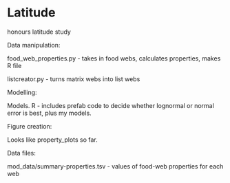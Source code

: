 Latitude
========

honours latitude study

Data manipulation:

food_web_properties.py - takes in food webs, calculates properties, makes R file

listcreator.py - turns matrix webs into list webs


Modelling:

Models. R - includes prefab code to decide whether lognormal or normal error is best, plus my models.


Figure creation:


Looks like property_plots so far.


Data files:

mod_data/summary-properties.tsv - values of food-web properties for each web
